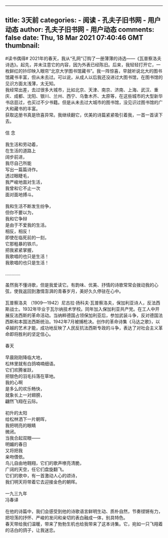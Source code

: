 
---
title: 3天前
categories: 
    - 阅读
    - 孔夫子旧书网 - 用户动态
author: 孔夫子旧书网 - 用户动态
comments: false
date: Thu, 18 Mar 2021 07:40:46 GMT
thumbnail: 
---

<div>   
#读书偶得# 2021年的春天，我从“孔网”订购了一册薄薄的诗选——《瓦普察洛夫诗选》。起先，并未注意它的内容，因为外表已经陈旧。后来，我轻轻打开它，一枚鲜红的钤印映入眼帘“北京大学图书馆藏书”。我一阵惊喜，早就听说北大的图书馆藏书丰富，但从未去过。可以说，从成人以后我还没进过大图书馆，在图书馆的见识方面太浅薄，太无知。<br>   我经常出差，去过很多大城市，比如北京、天津、南京、济南、上海、武汉、重庆、成都、沈阳、银川、兰州、西宁、乌鲁木齐、太原等，在这些城市的大型新华书店逛过，也买过不少书籍。但是从未去过大城市的图书馆，没见识过图书馆的广大和藏书的丰富。<br>   获取这册书真是欣喜异常。我继续翻它，优美的诗篇紧紧吸引着我，一首一首读下去。<br>      <br>                  信 念<br><br>   我生活和劳动着，<br>   在生活的道路上<br>   阔步前进，<br>   我尽自己所能<br>   写出一篇篇诗作。<br>   透过眼睫毛，<br>   我严峻地面对生活，<br>   我曾和它不止一次<br>   面对面地搏斗。<br><br>   我和生活不断发生纷争，<br>   但你不要以为，<br>   我和它争辩<br>   是由于不爱我的生活。<br>   相反，相反！<br>   即使在临死前的一刻，<br>   它那粗暴的铁爪，<br>   把我紧紧掌握，<br>   我歌唱的也只是生活！<br>   我歌唱的也只是生活！<br><br>   …………<br><br>  虽然我不懂诗歌，但是我爱读它。有韵味、优美、抒情的诗歌常常会拨动我的心弦，使我返回到激情澎湃的青春岁月，美好久久停驻在心中。<br> <br>    瓦普察洛夫 （1909—1942）尼古拉·扬科夫·瓦普察洛夫，保加利亚诗人，反法西斯战士。1932年毕业于瓦尔纳技术学校。同年加入保加利亚共产党。在工人中开展反法西斯的革命活动。当纳粹德国占领保加利亚后，参加武装斗争，反对德国法西斯和本国法西斯统治。1942年7月被捕枪决。创作的革命诗集《马达之歌》，以卓越的艺术才能，成功地反映了人民反抗法西斯专政的斗争，表达了对社会主义革命即将胜利的坚定信心。<br>   <br>春天<br><br>早晨刚刚降临大地，<br>松林里就有白鸽喃喃细语。<br>它们欢腾雀跃，<br>把银色的羽毛抖落在草地。<br>我的心啊<br>是多么的欢乐畅快，<br>就象长上一对翅膀，<br>翩然飞翔在云际。<br><br>初升的太阳<br>给松林洒下一片朝晖，<br>我把明亮的眼睛<br>微闭。<br>当我合起双眼——<br>明媚的春日<br>又将把我<br>亲吻偎依。<br>鸟儿自由地翱翔，它们的歌声嘹亮清脆，<br>广阔的天空，任它们盘旋翻飞。<br>它们的歌中，有一首激动人心的颂诗，<br>我们明天将带着它去迎接金色的朝晖。<br>        <br>                      一九三九年<br>                                  冯春译<br><br>    在他的诗篇中，我们会感受到他的诗歌语言鲜明生动、质朴自然，节奏铿锵有力，把坦荡的抒怀、严峻的发问和亲切的表白融成一体，别具特色。<br>    春天带给我们温暖，带来了勃勃生机也给我带来了这本诗集。它，宛如一只飞翔着的洁白的鸽子，让我迷恋。  
</div>
            